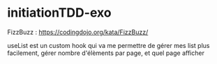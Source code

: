 # initiationTDD-exo

FizzBuzz :  https://codingdojo.org/kata/FizzBuzz/

useList est un custom hook qui va me permettre de gérer mes list plus facilement, gérer nombre d'élèments par page, et quel page afficher
